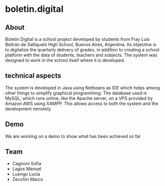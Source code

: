 # boletin.digital

## About

Boletín Digital is a school project developed by students from Fray Luis Beltrán de Salliqueló High School, Buenos Aires, Argentina. Its objective is to digitalize the quarterly delivery of grades, in addition to creating a school platform with the data of students, teachers and subjects. The system was designed to work in the school itself where it is developed.

## technical aspects

The system is developed in Java using Netbeans as IDE which helps among other things to simplify graphical programming. The database used is MySQL, which runs online, like the Apache server, on a VPS provided by Amazon AWS using XAMPP. This allows access to both the system and the development remotely.

## Demo

We are working on a demo to show what has been achieved so far

## Team

* Cagnoni Sofía
* Lagos Manuel
* Luengo Lucía
* Zecchín Marco
